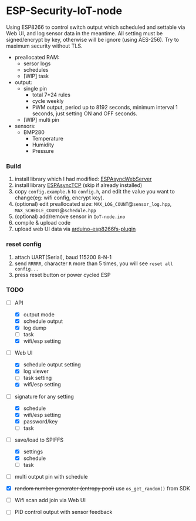 # ESP-Security-IoT-node
Using ESP8266 to control switch output which scheduled and settable via Web UI, and log sensor data in the meantime.
All setting must be signed/encrypt by key, otherwise will be ignore (using AES-256).
Try to maximum security without TLS.

* preallocated RAM:
	* sersor logs
	* schedules
	* [WIP] task
* output:
	* single pin
		* total 7*24 rules
		* cycle weekly
		* PWM output, period up to 8192 seconds, minimum interval 1 seconds, just setting ON and OFF seconds.
	* [WIP] multi pin
* sensors:
	* BMP280
		* Temperature
		* Humidity
		* Pressure



### Build

1. install library which I had modified: [ESPAsyncWebServer](https://github.com/cs8425/ESPAsyncWebServer.git)
2. install library [ESPAsyncTCP](https://github.com/me-no-dev/ESPAsyncTCP.git) (skip if already installed)
3. copy `config.example.h` to `config.h`, and edit the value you want to change(eg: wifi config, encrypt key).
4. (optional) edit preallocated size: `MAX_LOG_COUNT`@`sensor_log.hpp`, `MAX_SCHEDLE_COUNT`@`schedule.hpp`
5. (optional) add/remove sensor in `IoT-node.ino`
6. compile & upload code
7. upload web UI data via [arduino-esp8266fs-plugin](https://github.com/esp8266/arduino-esp8266fs-plugin)


### reset config

1. attach UART(Serial), baud 115200 8-N-1
2. send `RRRRR`, character `R` more than 5 times, you will see `reset all config...`
3. press reset button or power cycled ESP


### TODO
- [ ] API
  - [x] output mode
  - [x] schedule output
  - [x] log dump
  - [ ] task
  - [x] wifi/esp setting
- [ ] Web UI
  - [x] schedule output setting
  - [x] log viewer
  - [ ] task setting
  - [x] wifi/esp setting
- [ ] signature for any setting
  - [x] schedule
  - [x] wifi/esp setting
  - [x] password/key
  - [ ] task
- [ ] save/load to SPIFFS
  - [x] settings
  - [x] schedule
  - [ ] task
- [ ] multi output pin with schedule
- [x] ~~random number generator (entropy pool)~~ use `os_get_random()` from SDK
- [ ] Wifi scan add join via Web UI
- [ ] PID control output with sensor feedback


